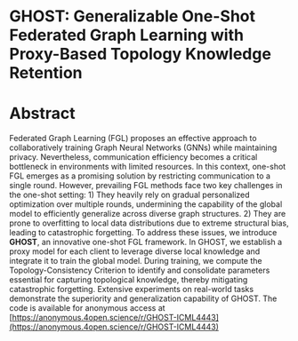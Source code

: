 # GHOST: Generalizable One-Shot Federated Graph Learning with Proxy-Based Topology Knowledge Retention

# Abstract

Federated Graph Learning (FGL) proposes an effective approach to collaboratively training Graph Neural Networks (GNNs) while maintaining privacy. Nevertheless, communication efficiency becomes a critical bottleneck in environments with limited resources. In this context, one-shot FGL emerges as a promising solution by restricting communication to a single round. However, prevailing FGL methods face two key challenges in the one-shot setting: 1) They heavily rely on gradual personalized optimization over multiple rounds, undermining the capability of the global model to efficiently generalize across diverse graph structures.
2) They are prone to overfitting to local data distributions due to extreme structural bias, leading to catastrophic forgetting. To address these issues, we introduce **GHOST**, an innovative one-shot FGL framework. In GHOST, we establish a proxy model for each client to leverage diverse local knowledge and integrate it to train the global model. During training, we compute the Topology-Consistency Criterion to identify and consolidate parameters essential for capturing topological knowledge, thereby mitigating catastrophic forgetting. Extensive experiments on real-world tasks demonstrate the superiority and generalization capability of GHOST. The code is available for anonymous access at [https://anonymous.4open.science/r/GHOST-ICML4443](https://anonymous.4open.science/r/GHOST-ICML4443)
